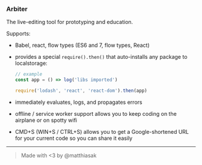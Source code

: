 ### Arbiter

The live-editing tool for prototyping and education.

Supports:

- Babel, react, flow types (ES6 and 7, flow types, React)
- provides a special `require().then()` that auto-installs any package to localstorage:
    
  ```js
  // example
  const app = () => log('libs imported')
  
  require('lodash', 'react', 'react-dom').then(app)
  ```
  
- immediately evaluates, logs, and propagates errors
- offline / service worker support allows you to keep coding on the airplane or on spotty wifi
- CMD+S (WIN+S / CTRL+S) allows you to get a Google-shortened URL for your current code so you can share it easily

---

> Made with <3 by @matthiasak

